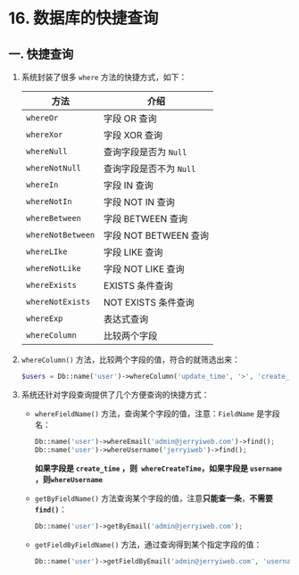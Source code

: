 # 16. 数据库的快捷查询

## 一. 快捷查询

1. 系统封装了很多 `where` 方法的快捷方式，如下：

   | 方法              | 介绍                    |
   | ----------------- | ----------------------- |
   | `whereOr`         | 字段 OR 查询            |
   | `whereXor`        | 字段 XOR 查询           |
   | `whereNull`       | 查询字段是否为 `Null`   |
   | `whereNotNull`    | 查询字段是否不为 `Null` |
   | `whereIn`         | 字段 IN 查询            |
   | `whereNotIn`      | 字段 NOT IN 查询        |
   | `whereBetween`    | 字段 BETWEEN 查询       |
   | `whereNotBetween` | 字段 NOT BETWEEN 查询   |
   | `whereLIke`       | 字段 LIKE 查询          |
   | `whereNotLike`    | 字段 NOT LIKE 查询      |
   | `whereExists`     | EXISTS 条件查询         |
   | `whereNotExists`  | NOT EXISTS 条件查询     |
   | `whereExp`        | 表达式查询              |
   | `whereColumn`     | 比较两个字段            |

2. `whereColumn()` 方法，比较两个字段的值，符合的就筛选出来：

   ```php
   $users = Db::name('user')->whereColumn('update_time', '>', 'create_time')->select();
   ```

3. 系统还针对字段查询提供了几个方便查询的快捷方式：

   * `whereFieldName()` 方法，查询某个字段的值，注意：`FieldName` 是字段名：

     ```php
     Db::name('user')->whereEmail('admin@jerryiweb.com')->find();
     Db::name('user')->whereUsername('jerryiweb')->find();
     ```

     **如果字段是 `create_time` ，则` whereCreateTime`，如果字段是 `username` ，则`whereUsername`**

   * `getByFieldName()` 方法查询某个字段的值，注意**只能查一条**，**不需要 `find()`**：

     ```php
     Db::name('user')->getByEmail('admin@jerryiweb.com');
     ```

   * `getFieldByFieldName()` 方法，通过查询得到某个指定字段的值：

     ```php
     Db::name('user')->getFieldByEmail('admin@jerryiweb.com', 'username');
     ```

     